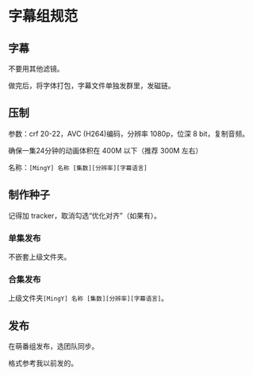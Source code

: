 # 字幕组规范

## 字幕

不要用其他滤镜。

做完后，将字体打包，字幕文件单独发群里，发磁链。

## 压制

参数：crf 20-22，AVC (H264)编码，分辨率 1080p，位深 8 bit，复制音频。

确保一集24分钟的动画体积在 400M 以下（推荐 300M 左右）

名称：`[MingY] 名称 [集数][分辨率][字幕语言]`

## 制作种子

记得加 tracker，取消勾选“优化对齐”（如果有）。

### 单集发布

不嵌套上级文件夹。

### 合集发布

上级文件夹`[MingY] 名称 [集数][分辨率][字幕语言]`。

## 发布

在萌番组发布，选团队同步。

格式参考我以前发的。